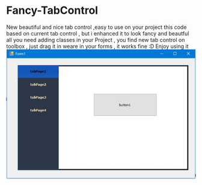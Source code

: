 # Fancy-TabControl
New beautiful and nice tab control ,easy to use on your project 
this code based on current tab control , but i enhanced it to look fancy and beautful 
all you need adding classes in your Project , you find new tab control on toolbox , 
just drag it in weare in your forms , it works fine :D 
Enjoy using it 
![alt text](https://github.com/esaaco/Fancy-TabControl/blob/master/FancyTabControl.JPG)

